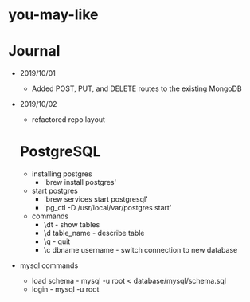 # you-may-like

# Journal

- 2019/10/01 
  - Added POST, PUT, and DELETE routes to the existing MongoDB

- 2019/10/02
  - refactored repo layout
  # PostgreSQL
  - installing postgres
    - 'brew install postgres'
  - start postgres
    - 'brew services start postgresql'
    - 'pg_ctl -D /usr/local/var/postgres start'
  - commands
    - \dt - show tables
    - \d table_name - describe table
    - \q - quit
    - \c dbname username - switch connection to new database



- mysql commands
  - load schema - mysql -u root < database/mysql/schema.sql
  - login - mysql -u root
  